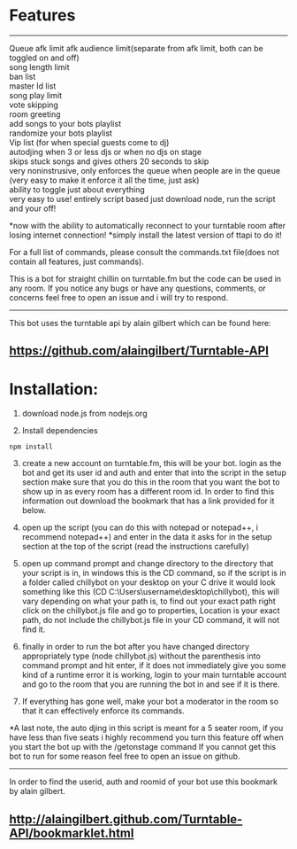 # Features
---------------
Queue
afk limit
afk audience limit(separate from afk limit, both can be toggled on and off)\
song length limit\
ban list\
master Id list\
song play limit\
vote skipping\
room greeting\
add songs to your bots playlist\
randomize your bots playlist\
Vip list (for when special guests come to dj)\
autodjing when 3 or less djs or when no djs on stage\
skips stuck songs and gives others 20 seconds to skip\
very noninstrusive, only enforces the queue when people are in the queue\
(very easy to make it enforce it all the time, just ask)\
ability to toggle just about everything\
very easy to use! entirely script based just download node, run the script and your off!

*now with the ability to automatically reconnect to your turntable room after losing internet connection!
*simply install the latest version of ttapi to do it!

For a full list of commands, please consult the commands.txt file(does not contain all features, just commands).


This is a bot for straight chillin on turntable.fm but the code can be used in any room.
If you notice any bugs or have any questions, comments, or concerns feel free to open an issue
and i will try to respond.

-----------------------------------------------------------------------------------
This bot uses the turntable api by alain gilbert which can be found here:

https://github.com/alaingilbert/Turntable-API
------------------------------------------------------------------------------------

# Installation:
1. download node.js from nodejs.org

2. Install dependencies

```
npm install
```

3. create a new account on turntable.fm, this will be your bot. login as the bot and get its user id and auth and enter that into the script in the setup section
   make sure that you do this in the room that you want the bot to show up in as every room has a different room id. In order to find this information out download
   the bookmark that has a link provided for it below.

4. open up the script (you can do this with notepad or notepad++, i recommend notepad++) and enter in the data it asks for in the setup section at the top of the script (read the instructions carefully)

5. open up command prompt and change directory to the directory that your script is in, in windows this is the CD command, so if the script is in a folder called chillybot on your desktop on your C drive
   it would look something like this (CD C:\Users\username\desktop\chillybot), this will vary depending on what your path is, to find out your exact path right click on the chillybot.js file and go to
   properties, Location is your exact path, do not include the chillybot.js file in your CD command, it will not find it.

6. finally in order to run the bot after you have changed directory appropriately type (node chillybot.js) without the parenthesis into command prompt and hit enter, if it does not immediately give
   you some kind of a runtime error it is working, login to your main turntable account and go to the room that you are running the bot in and see if it is there.

7. If everything has gone well, make your bot a moderator in the room so that it can effectively enforce its commands.

  *A last note, the auto djing in this script is meant for a 5 seater room, if you have less than five seats i highly recommend you turn this feature off when you start the bot up with the /getonstage command
   If you cannot get this bot to run for some reason feel free to open an issue on github.

--------------------------------------------------------------------------------------
In order to find the userid, auth and roomid of your bot use this bookmark by alain gilbert.

http://alaingilbert.github.com/Turntable-API/bookmarklet.html
--------------------------------------------------------------------------------------
